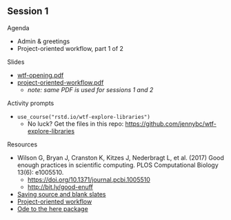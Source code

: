 ## Session 1

Agenda

  * Admin & greetings
  * Project-oriented workflow, part 1 of 2
  
Slides

  * [wtf-opening.pdf](materials/wtf-opening.pdf)
  * [project-oriented-workflow.pdf](materials/project-oriented-workflow.pdf)
    - *note: same PDF is used for sessions 1 and 2*
  
Activity prompts

  * `use_course("rstd.io/wtf-explore-libraries")`
    - No luck? Get the files in this repo: <https://github.com/jennybc/wtf-explore-libraries>

Resources

  * Wilson G, Bryan J, Cranston K, Kitzes J, Nederbragt L, et al. (2017) Good enough practices in scientific computing. PLOS Computational Biology 13(6): e1005510.
    - <https://doi.org/10.1371/journal.pcbi.1005510>
    - <http://bit.ly/good-enuff>
  * [Saving source and blank slates](https://whattheyforgot.org/save-source.html)
  * [Project-oriented workflow](https://whattheyforgot.org/project-oriented-workflow.html)
  * [Ode to the here package](https://github.com/jennybc/here_here#readme)
